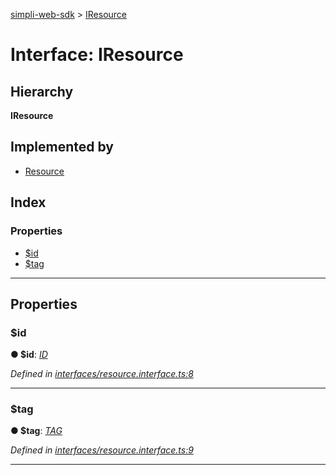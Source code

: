 [simpli-web-sdk](../README.md) > [IResource](../interfaces/iresource.md)

# Interface: IResource

## Hierarchy

**IResource**

## Implemented by

* [Resource](../classes/resource.md)

## Index

### Properties

* [$id](iresource.md#_id)
* [$tag](iresource.md#_tag)

---

## Properties

<a id="_id"></a>

###  $id

**● $id**: *[ID](../enums/lang.md#id)*

*Defined in [interfaces/resource.interface.ts:8](https://github.com/simplitech/simpli-web-sdk/blob/77f6425/src/interfaces/resource.interface.ts#L8)*

___
<a id="_tag"></a>

###  $tag

**● $tag**: *[TAG](../#tag)*

*Defined in [interfaces/resource.interface.ts:9](https://github.com/simplitech/simpli-web-sdk/blob/77f6425/src/interfaces/resource.interface.ts#L9)*

___

